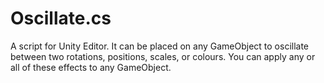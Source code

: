 # Oscillate.cs
A script for Unity Editor. It can be placed on any GameObject to oscillate between two rotations, positions, scales, or colours. You can apply any or all of these effects to any GameObject.
